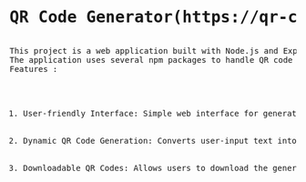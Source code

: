 <pre>
<h1>QR Code Generator(https://qr-code-e97m.onrender.com)</h1>
This project is a web application built with Node.js and Express that allows users to generate QR codes from input text. 
The application uses several npm packages to handle QR code generation and provides a user-friendly interface for creating QR codes on the fly.
Features :
  <ol>
    <li>User-friendly Interface: Simple web interface for generating QR codes.</li>
    <li>Dynamic QR Code Generation: Converts user-input text into QR code in real-time.</li>
    <li>Downloadable QR Codes: Allows users to download the generated QR code images.</li>
  </ol>

</pre>
